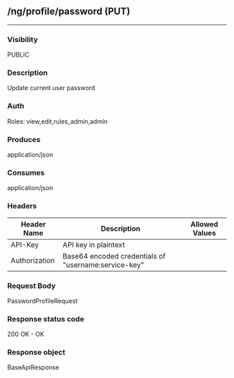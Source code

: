 ## /ng/profile/password (PUT)
---
### Visibility
PUBLIC
### Description
Update current user password
### Auth
Roles: view,edit,rules_admin,admin
### Produces
application/json
### Consumes
application/json
### Headers
| Header Name | Description | Allowed Values |
| ----------- | ----------- | ----------- |
| API-Key | API key in plaintext |  |
| Authorization | Base64 encoded credentials of &quot;username:service-key&quot; |  |
### Request Body
PasswordProfileRequest
### Response status code
200 OK - OK
### Response object
BaseApiResponse

